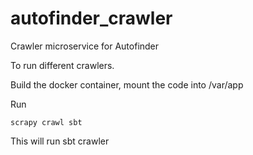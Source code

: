 # autofinder_crawler
Crawler microservice for Autofinder

To run different crawlers. 

Build the docker container, mount the code into /var/app 

Run 

```
scrapy crawl sbt
```

This will run sbt crawler
